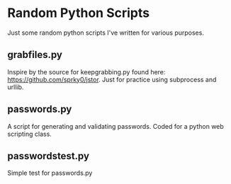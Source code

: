 # Random Python Scripts

Just some random python scripts I've written for various purposes.

## grabfiles.py

Inspire by the source for keepgrabbing.py found here: https://github.com/sprky0/jstor. Just for practice using subprocess and urllib.

## passwords.py

A script for generating and validating passwords. Coded for a python web scripting class.

## passwordstest.py

Simple test for passwords.py
